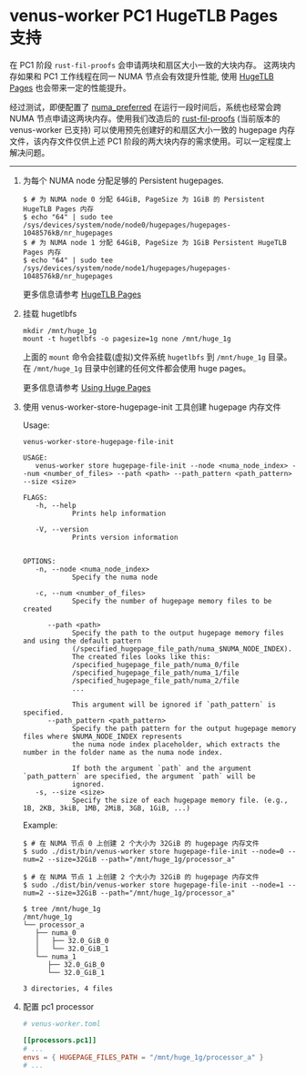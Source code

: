 # venus-worker PC1 HugeTLB Pages 支持
在 PC1 阶段 `rust-fil-proofs` 会申请两块和扇区大小一致的大块内存。 这两块内存如果和 PC1 工作线程在同一 NUMA 节点会有效提升性能, 使用 [HugeTLB Pages](https://www.kernel.org/doc/html/v5.16/admin-guide/mm/hugetlbpage.html) 也会带来一定的性能提升。

经过测试，即便配置了 [numa_preferred](./03.venus-worker%E7%9A%84%E9%85%8D%E7%BD%AE%E8%A7%A3%E6%9E%90.md#processorsstage_name) 在运行一段时间后，系统也经常会跨 NUMA 节点申请这两块内存。使用我们改造后的 [rust-fil-proofs](https://github.com/ipfs-force-community/rust-fil-proofs/tree/force/master_v11.1.1) (当前版本的 venus-worker 已支持) 可以使用预先创建好的和扇区大小一致的 hugepage 内存文件，该内存文件仅供上述 PC1 阶段的两大块内存的需求使用。可以一定程度上解决问题。

---

1. 为每个 NUMA node 分配足够的 Persistent hugepages.
   ```shell
   $ # 为 NUMA node 0 分配 64GiB, PageSize 为 1GiB 的 Persistent HugeTLB Pages 内存
   $ echo "64" | sudo tee /sys/devices/system/node/node0/hugepages/hugepages-1048576kB/nr_hugepages
   $ # 为 NUMA node 1 分配 64GiB, PageSize 为 1GiB Persistent HugeTLB Pages 内存
   $ echo "64" | sudo tee /sys/devices/system/node/node1/hugepages/hugepages-1048576kB/nr_hugepages
   ```
   更多信息请参考 [HugeTLB Pages](https://www.kernel.org/doc/html/v5.16/admin-guide/mm/hugetlbpage.html) 

2. 挂载 hugetlbfs
   ```shell
   mkdir /mnt/huge_1g
   mount -t hugetlbfs -o pagesize=1g none /mnt/huge_1g 
   ```
   上面的 `mount` 命令会挂载(虚拟)文件系统 `hugetlbfs` 到 `/mnt/huge_1g` 目录。在 `/mnt/huge_1g` 目录中创建的任何文件都会使用 huge pages。

   更多信息请参考 [Using Huge Pages](https://www.kernel.org/doc/html/v5.16/admin-guide/mm/hugetlbpage.html#using-huge-pages)

3. 使用 venus-worker-store-hugepage-init 工具创建 hugepage 内存文件
   
   Usage:
   ```
   venus-worker-store-hugepage-file-init 

   USAGE:
      venus-worker store hugepage-file-init --node <numa_node_index> --num <number_of_files> --path <path> --path_pattern <path_pattern> --size <size>

   FLAGS:
      -h, --help       
               Prints help information

      -V, --version    
               Prints version information


   OPTIONS:
      -n, --node <numa_node_index>         
               Specify the numa node

      -c, --num <number_of_files>          
               Specify the number of hugepage memory files to be created

         --path <path>                    
               Specify the path to the output hugepage memory files and using the default pattern
               (/specified_hugepage_file_path/numa_$NUMA_NODE_INDEX).
               The created files looks like this:
               /specified_hugepage_file_path/numa_0/file
               /specified_hugepage_file_path/numa_1/file
               /specified_hugepage_file_path/numa_2/file
               ...
               
               This argument will be ignored if `path_pattern` is specified.
         --path_pattern <path_pattern>    
               Specify the path pattern for the output hugepage memory files where $NUMA_NODE_INDEX represents 
               the numa node index placeholder, which extracts the number in the folder name as the numa node index.
               
               If both the argument `path` and the argument `path_pattern` are specified, the argument `path` will be
               ignored.
      -s, --size <size>                    
               Specify the size of each hugepage memory file. (e.g., 1B, 2KB, 3kiB, 1MB, 2MiB, 3GB, 1GiB, ...)

   ```

   Example:
   ```shell
   $ # 在 NUMA 节点 0 上创建 2 个大小为 32GiB 的 hugepage 内存文件
   $ sudo ./dist/bin/venus-worker store hugepage-file-init --node=0 --num=2 --size=32GiB --path="/mnt/huge_1g/processor_a"

   $ # 在 NUMA 节点 1 上创建 2 个大小为 32GiB 的 hugepage 内存文件
   $ sudo ./dist/bin/venus-worker store hugepage-file-init --node=1 --num=2 --size=32GiB --path="/mnt/huge_1g/processor_a"

   $ tree /mnt/huge_1g
   /mnt/huge_1g
   └── processor_a
      ├── numa_0
      │   ├── 32.0_GiB_0
      │   └── 32.0_GiB_1
      └── numa_1
         ├── 32.0_GiB_0
         └── 32.0_GiB_1

   3 directories, 4 files
   ```
4. 配置 pc1 processor
   ```toml
   # venus-worker.toml

   [[processors.pc1]]
   # ...
   envs = { HUGEPAGE_FILES_PATH = "/mnt/huge_1g/processor_a" }
   # ...

   ```
